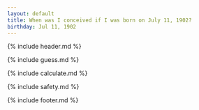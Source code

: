 ```yaml
---
layout: default
title: When was I conceived if I was born on July 11, 1902?
birthday: Jul 11, 1902
---
```


{% include header.md %}

{% include guess.md %}

{% include calculate.md %}

{% include safety.md %}

{% include footer.md %}



